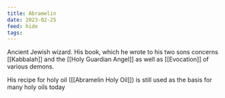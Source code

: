 ```yaml
---
title: Abramelin
date: 2023-02-25
feed: hide
tags:
---
```


Ancient Jewish wizard. His book, which he wrote to his two sons concerns [[Kabbalah]] and the [[Holy Guardian Angel]] as well as [[Evocation]] of various demons.

His recipe for holy oil ([[Abramelin Holy Oil]]) is still used as the basis for many holy oils today